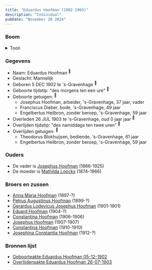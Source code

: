 ```yaml
---
title: "Eduardus Hoofman (1902-1903)"
description: "Individual"
pubDate: "November 20 2024"
---
```


### Boom
<details><summary>Toon</summary>

![test](https://www.plantuml.com/plantuml/svg/ZP9FRnen4CNl_XIZv90J4h2m2GYXb6H96kMVrAPNDBkUiDPwRUJn5g68xvu1DctKg4rlrdYUv_VU-9mZXjZKLd5bt0e3rf1ZKIs3Rvo-yDO7Y04TonMvg4gZ2GeJ2ak7CzMhk86Qwfm27qeSAP2FcnMfTwyM5fdXHG70p0TDuNjfYieHysHIet7JAIHggzG9FEv7iJeeZcuyqwfi6AwzVwxH7G4oVErsk_qXm76Mp8VpcRpxycp8wYrCnZdccqNkOxGqda9_05-Uhg1tbgPm5H2RzRjMhXfh5-ZqeWYUEVV2izFquURf7deZ6N727P7z95VYaWImfRh3M1gh4MwzBof-W-gD1W8rdsL9blmBQWZViaU1EXs8BHV96MRw3x2p5apC_0LiCbwJriOjT-qZk7_u8MD6wHvmBgcb0pYsPbd63LdhrmAvLMsQdKxReLedlmkjKWhxgrFrDYxJ3GRzSJlI0xyM-_cMXd2PNOYlRlyFNvz7aaeajpjfyY4ITKvEo-T-1G00)
</details>

### Gegevens
- Naam: Eduardus Hoofman <sup><a href="../s00336/" style="text-decoration:none" title="Geboorteakte Eduardus Hoofman 05-12-1902">:link:</a></sup>
- Geslacht: Mannelijk
- Geboren 5 DEC 1902 te 's-Gravenhage <sup><a href="../s00336/" style="text-decoration:none" title="Geboorteakte Eduardus Hoofman 05-12-1902">:link:</a></sup>
- Geboorte tijdstip: "des morgens ten een ure" <sup><a href="../s00336/" style="text-decoration:none" title="Geboorteakte Eduardus Hoofman 05-12-1902">:link:</a></sup>
- Geboorte getuigen: <sup><a href="../s00336/" style="text-decoration:none" title="Geboorteakte Eduardus Hoofman 05-12-1902">:link:</a></sup>
  - Josephus Hoofman, arbeider, \'s-Gravenhage, 37 jaar, vader
  - Franciscus Dieber, bode, \'s-Gravenhage, 49 jaar
  - Engelbertus Heilbron, zonder beroep, \'s-Gravenhage, 59 jaar
- Overleden 26 JUL 1903 te 's-Gravenhage, oud 0 jaar jaar <sup><a href="../s00335/" style="text-decoration:none" title="Overlijdensakte Eduardus Hoofman 26-07-1903">:link:</a></sup>
- Overlijden tijdstip: "des namiddags ten twee uren" <sup><a href="../s00335/" style="text-decoration:none" title="Overlijdensakte Eduardus Hoofman 26-07-1903">:link:</a></sup>
- Overlijden getuigen: <sup><a href="../s00335/" style="text-decoration:none" title="Overlijdensakte Eduardus Hoofman 26-07-1903">:link:</a></sup>
  - Theodorus Blokhuijsen, bediende, \'s-Gravenhage, 61 jaar
  - Engelbertus Heilbron, zonder beroep, \'s-Gravenhage, 59 jaar

### Ouders
- De vader is [Josephus Hoofman](../i00025/) (1866-1925)
- De moeder is [Mathilda Loocks](../i00194/) (1874-1966)

### Broers en zussen
- [Anna Maria Hoofman](../i00203/) (1897-?)
- [Petrus Augustinus Hoofman](../i00195/) (1899-?)
- [Gerardus Lodevicus Josephus Hoofman](../i00196/) (1901-1901)
- [Eduard Hoofman](../i00198/) (1904-?)
- [Constantina Hoofman](../i00199/) (1906-1906)
- [Josephus Hoofman](../i00200/) (1907-1907)
- [Constantina Hoofman](../i00201/) (1910-1910)
- [Josephina Constantia Hoofman](../i00202/) (1912-?)

### Bronnen lijst
- [Geboorteakte Eduardus Hoofman 05-12-1902](../s00336/)
- [Overlijdensakte Eduardus Hoofman 26-07-1903](../s00335/)